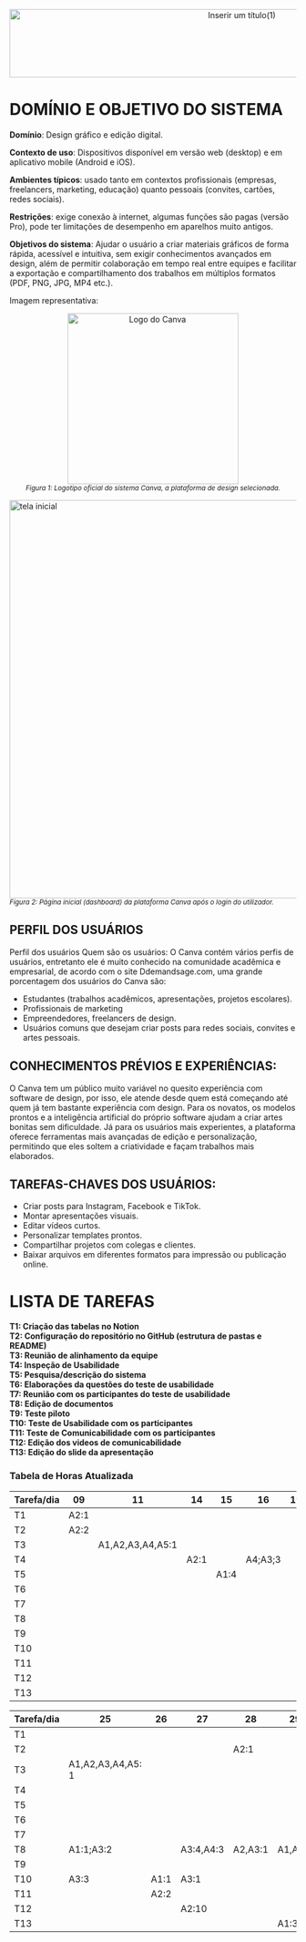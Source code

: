 <p align="center">
  <img width="800" height="120" alt="Inserir um título(1)" src="https://github.com/user-attachments/assets/d8c21fbb-5913-4bd8-92fe-8397836a457b" />

</p>

# DOMÍNIO E OBJETIVO DO SISTEMA
**Domínio**: Design gráfico e edição digital.

**Contexto de uso**: Dispositivos disponível em versão web (desktop) e em aplicativo
mobile (Android e iOS).

**Ambientes típicos**: usado tanto em contextos profissionais (empresas,
freelancers, marketing, educação) quanto pessoais (convites, cartões, redes
sociais).

**Restrições**: exige conexão à internet, algumas funções são pagas (versão Pro),
pode ter limitações de desempenho em aparelhos muito antigos.

**Objetivos do sistema**: Ajudar o usuário a criar materiais gráficos de forma rápida,
acessível e intuitiva, sem exigir conhecimentos avançados em design, além de
permitir colaboração em tempo real entre equipes e facilitar a exportação e
compartilhamento dos trabalhos em múltiplos formatos (PDF, PNG, JPG, MP4
etc.).

Imagem representativa:

<p align="center">
  <img src="https://github.com/user-attachments/assets/61465727-c9b7-4397-b954-9e866a515267" alt="Logo do Canva" width="300" />
  <br>
  <em><small>Figura 1: Logotipo oficial do sistema Canva, a plataforma de design selecionada.</small></em>
</p>

<img width="1278" height="699" alt="tela inicial" src="https://github.com/user-attachments/assets/0049684e-43ff-4f04-86b0-d172e98ce1a8" />
<br>
<em><small>Figura 2: Página inicial (dashboard) da plataforma Canva após o login do utilizador.</small></em>

## PERFIL DOS USUÁRIOS
Perfil dos usuários
Quem são os usuários:
O Canva contém vários perfis de usuários, entretanto ele é muito conhecido na
comunidade acadêmica e empresarial, de acordo com o site Ddemandsage.com,
uma grande porcentagem dos usuários do Canva são:
* Estudantes (trabalhos acadêmicos, apresentações, projetos escolares).
* Profissionais de marketing
* Empreendedores, freelancers de design.
* Usuários comuns que desejam criar posts para redes sociais, convites e artes
pessoais.

## CONHECIMENTOS PRÉVIOS E EXPERIÊNCIAS:

O Canva tem um público muito variável no quesito experiência com software de
design, por isso, ele atende desde quem está começando até quem já tem
bastante experiência com design. Para os novatos, os modelos prontos e a
inteligência artificial do próprio software ajudam a criar artes bonitas sem
dificuldade. Já para os usuários mais experientes, a plataforma oferece
ferramentas mais avançadas de edição e personalização, permitindo que eles
soltem a criatividade e façam trabalhos mais elaborados.

## TAREFAS-CHAVES DOS USUÁRIOS:

- Criar posts para Instagram, Facebook e TikTok.
- Montar apresentações visuais.
- Editar vídeos curtos.
- Personalizar templates prontos.
- Compartilhar projetos com colegas e clientes.
- Baixar arquivos em diferentes formatos para impressão ou publicação online.

# LISTA DE TAREFAS 
**T1: Criação das tabelas no Notion** <br>
**T2: Configuração do repositório no GitHub (estrutura de pastas e README)** <br>
**T3: Reunião de alinhamento da equipe** <br>
**T4: Inspeção de Usabilidade** <br>
**T5: Pesquisa/descrição do sistema** <br>
**T6: Elaborações da questões do teste de usabilidade** <br>
**T7: Reunião com os participantes do teste de usabilidade** <br> 
**T8: Edição de documentos** <br>
**T9: Teste piloto** <br> 
**T10: Teste de Usabilidade com os participantes** <br>
**T11: Teste de Comunicabilidade com os participantes** <br>
**T12: Edição dos videos de comunicabilidade** <br>
**T13: Edição do slide da apresentação** <br>


### **Tabela de Horas Atualizada**

| Tarefa/dia | 09              | 11                   | 14   | 15   | 16      | 19 | 20   | 22   | 23            | 24                  | 
| ---------- | --------------- | -------------------- | ---- | ---- | ------- | -- | ---- | ---- | ------------- | ------------------- |
| T1         | A2:1            |                      |      |      |         |    |      | A4:1 |               |                     |
| T2         | A2:2            |                      |      |      |         |    | A2:1 |      |               |                     |
| T3         |                 | A1,A2,A3,A4,A5:1     |      |      |         |    |      |      |               |                     |
| T4         |                 |                      | A2:1 |      | A4;A3;3 |    | A3;1 |  A5:2|               |                     |
| T5         |                 |                      |      | A1:4 |         |    |      |      |               |                     |
| T6         |                 |                      |      |      |         |    |      | A1:2 |               |                     |
| T7         |                 |                      |      |      |         |    |      |      | A1:1          |                     |
| T8         |                 |                      |      |      |         |    |      |      | A1,A2,A3:1    |                     |
| T9         |                 |                      |      |      |         |    |      |      | A3:3          |                     |
| T10        |                 |                      |      |      |         |    |      |      |               | A1,A2,A3,A4:3       |
| T11        |                 |                      |      |      |         |    |      |      |               |                     |
| T12        |                 |                      |      |      |         |    |      |      |               |                     |
| T13        |                 |                      |      |      |         |    |      |      |               |                     |

| Tarefa/dia | 25              |26        |27        |28      |29    |
| ---------- | --------------- |----------|----------|--------|------ |
| T1         |                 |          |          |        |       |
| T2         |                 |          |          |  A2:1  |       |
| T3         |A1,A2,A3,A4,A5: 1|          |          |        |       |
| T4         |                 |          |          |        |       |
| T5         |                 |          |          |        |       |
| T6         |                 |          |          |        |       |
| T7         |                 |          |          |        |       |
| T8         |A1:1;A3:2        |          | A3:4,A4:3| A2,A3:1|A1,A3:1|
| T9         |                 |          |          |        |       |
| T10        | A3:3            |  A1:1    |  A3:1    |        |       |
| T11        |                 |   A2:2   |          |        |       |
| T12        |                 |          | A2:10    |        |       |
| T13        |                 |          |          |        |A1:3   |
